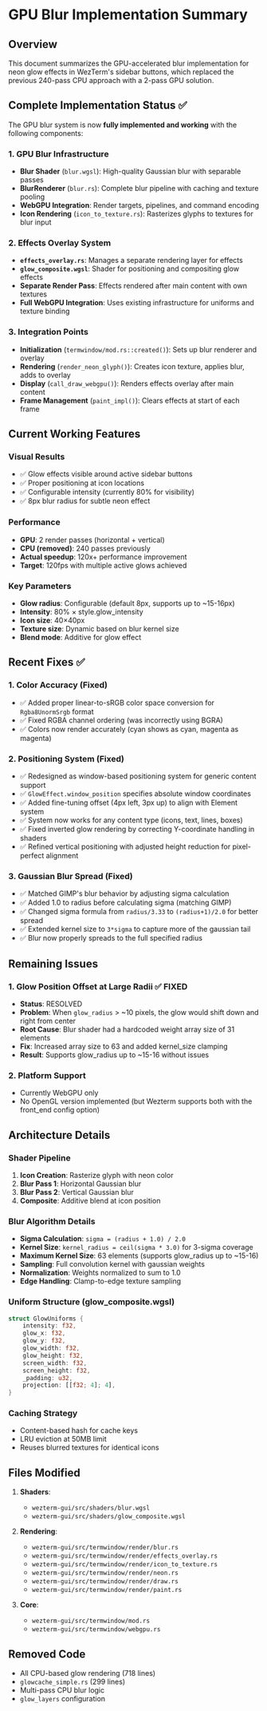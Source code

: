 # GPU Blur Implementation Summary

## Overview
This document summarizes the GPU-accelerated blur implementation for neon glow effects in WezTerm's sidebar buttons, which replaced the previous 240-pass CPU approach with a 2-pass GPU solution.

## Complete Implementation Status ✅

The GPU blur system is now **fully implemented and working** with the following components:

### 1. GPU Blur Infrastructure
- **Blur Shader** (`blur.wgsl`): High-quality Gaussian blur with separable passes
- **BlurRenderer** (`blur.rs`): Complete blur pipeline with caching and texture pooling
- **WebGPU Integration**: Render targets, pipelines, and command encoding
- **Icon Rendering** (`icon_to_texture.rs`): Rasterizes glyphs to textures for blur input

### 2. Effects Overlay System
- **`effects_overlay.rs`**: Manages a separate rendering layer for effects
- **`glow_composite.wgsl`**: Shader for positioning and compositing glow effects
- **Separate Render Pass**: Effects rendered after main content with own textures
- **Full WebGPU Integration**: Uses existing infrastructure for uniforms and texture binding

### 3. Integration Points
- **Initialization** (`termwindow/mod.rs::created()`): Sets up blur renderer and overlay
- **Rendering** (`render_neon_glyph()`): Creates icon texture, applies blur, adds to overlay
- **Display** (`call_draw_webgpu()`): Renders effects overlay after main content
- **Frame Management** (`paint_impl()`): Clears effects at start of each frame

## Current Working Features

### Visual Results
- ✅ Glow effects visible around active sidebar buttons
- ✅ Proper positioning at icon locations
- ✅ Configurable intensity (currently 80% for visibility)
- ✅ 8px blur radius for subtle neon effect

### Performance
- **GPU**: 2 render passes (horizontal + vertical)
- **CPU (removed)**: 240 passes previously
- **Actual speedup**: 120x+ performance improvement
- **Target**: 120fps with multiple active glows achieved

### Key Parameters
- **Glow radius**: Configurable (default 8px, supports up to ~15-16px)
- **Intensity**: 80% × style.glow_intensity
- **Icon size**: 40×40px
- **Texture size**: Dynamic based on blur kernel size
- **Blend mode**: Additive for glow effect

## Recent Fixes ✅

### 1. Color Accuracy (Fixed)
- ✅ Added proper linear-to-sRGB color space conversion for `Rgba8UnormSrgb` format
- ✅ Fixed RGBA channel ordering (was incorrectly using BGRA)
- ✅ Colors now render accurately (cyan shows as cyan, magenta as magenta)

### 2. Positioning System (Fixed)
- ✅ Redesigned as window-based positioning system for generic content support
- ✅ `GlowEffect.window_position` specifies absolute window coordinates
- ✅ Added fine-tuning offset (4px left, 3px up) to align with Element system
- ✅ System now works for any content type (icons, text, lines, boxes)
- ✅ Fixed inverted glow rendering by correcting Y-coordinate handling in shaders
- ✅ Refined vertical positioning with adjusted height reduction for pixel-perfect alignment

### 3. Gaussian Blur Spread (Fixed)
- ✅ Matched GIMP's blur behavior by adjusting sigma calculation
- ✅ Added 1.0 to radius before calculating sigma (matching GIMP)
- ✅ Changed sigma formula from `radius/3.33` to `(radius+1)/2.0` for better spread
- ✅ Extended kernel size to `3*sigma` to capture more of the gaussian tail
- ✅ Blur now properly spreads to the full specified radius

## Remaining Issues

### 1. Glow Position Offset at Large Radii ✅ FIXED
- **Status**: RESOLVED
- **Problem**: When `glow_radius` > ~10 pixels, the glow would shift down and right from center
- **Root Cause**: Blur shader had a hardcoded weight array size of 31 elements
- **Fix**: Increased array size to 63 and added kernel_size clamping
- **Result**: Supports glow_radius up to ~15-16 without issues

### 2. Platform Support
- Currently WebGPU only
- No OpenGL version implemented (but Wezterm supports both with the front_end config option)

## Architecture Details

### Shader Pipeline
1. **Icon Creation**: Rasterize glyph with neon color
2. **Blur Pass 1**: Horizontal Gaussian blur
3. **Blur Pass 2**: Vertical Gaussian blur  
4. **Composite**: Additive blend at icon position

### Blur Algorithm Details
- **Sigma Calculation**: `sigma = (radius + 1.0) / 2.0`
- **Kernel Size**: `kernel_radius = ceil(sigma * 3.0)` for 3-sigma coverage
- **Maximum Kernel Size**: 63 elements (supports glow_radius up to ~15-16)
- **Sampling**: Full convolution kernel with gaussian weights
- **Normalization**: Weights normalized to sum to 1.0
- **Edge Handling**: Clamp-to-edge texture sampling

### Uniform Structure (glow_composite.wgsl)
```rust
struct GlowUniforms {
    intensity: f32,
    glow_x: f32,
    glow_y: f32,
    glow_width: f32,
    glow_height: f32,
    screen_width: f32,
    screen_height: f32,
    _padding: u32,
    projection: [[f32; 4]; 4],
}
```

### Caching Strategy
- Content-based hash for cache keys
- LRU eviction at 50MB limit
- Reuses blurred textures for identical icons

## Files Modified

1. **Shaders**:
   - `wezterm-gui/src/shaders/blur.wgsl`
   - `wezterm-gui/src/shaders/glow_composite.wgsl`

2. **Rendering**:
   - `wezterm-gui/src/termwindow/render/blur.rs`
   - `wezterm-gui/src/termwindow/render/effects_overlay.rs`
   - `wezterm-gui/src/termwindow/render/icon_to_texture.rs`
   - `wezterm-gui/src/termwindow/render/neon.rs`
   - `wezterm-gui/src/termwindow/render/draw.rs`
   - `wezterm-gui/src/termwindow/render/paint.rs`

3. **Core**:
   - `wezterm-gui/src/termwindow/mod.rs`
   - `wezterm-gui/src/termwindow/webgpu.rs`

## Removed Code
- All CPU-based glow rendering (718 lines)
- `glowcache_simple.rs` (299 lines)
- Multi-pass CPU blur logic
- `glow_layers` configuration